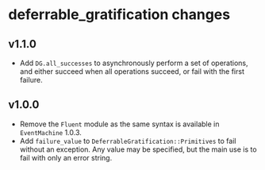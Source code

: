 # deferrable_gratification changes

## v1.1.0
- Add `DG.all_successes` to asynchronously perform a set of operations, and
  either succeed when all operations succeed, or fail with the first failure.

## v1.0.0
- Remove the `Fluent` module as the same syntax is available in
  `EventMachine` 1.0.3.
- Add `failure_value` to `DeferrableGratification::Primitives` to fail without
  an exception. Any value may be specified, but the main use is to fail with
  only an error string.
